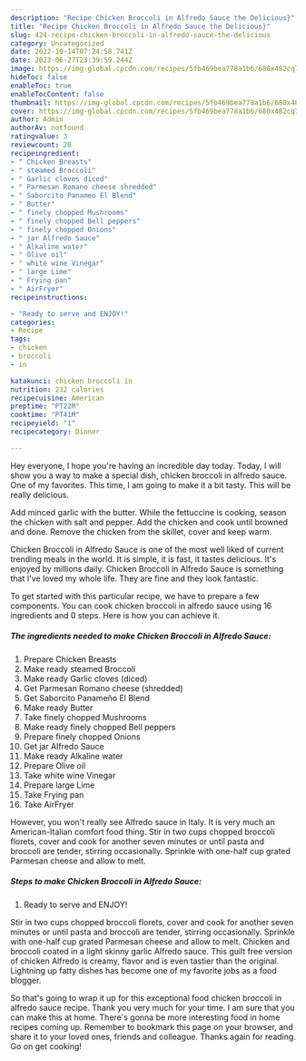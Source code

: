 ```yaml
---
description: "Recipe Chicken Broccoli in Alfredo Sauce the Delicious}"
title: "Recipe Chicken Broccoli in Alfredo Sauce the Delicious}"
slug: 424-recipe-chicken-broccoli-in-alfredo-sauce-the-delicious
category: Uncategorized
date: 2022-10-14T07:24:58.741Z
date: 2023-06-27T23:39:59.244Z
image: https://img-global.cpcdn.com/recipes/5fb469bea778a1b6/680x482cq70/chicken-broccoli-in-alfredo-sauce-recipe-main-photo.jpg
hideToc: false
enableToc: true
enableTocContent: false
thumbnail: https://img-global.cpcdn.com/recipes/5fb469bea778a1b6/680x482cq70/chicken-broccoli-in-alfredo-sauce-recipe-main-photo.jpg
cover: https://img-global.cpcdn.com/recipes/5fb469bea778a1b6/680x482cq70/chicken-broccoli-in-alfredo-sauce-recipe-main-photo.jpg
author: Admin
authorAv: notfound
ratingvalue: 3
reviewcount: 20
recipeingredient:
- " Chicken Breasts"
- " steamed Broccoli"
- " Garlic cloves diced"
- " Parmesan Romano cheese shredded"
- " Saborcito Panameo El Blend"
- " Butter"
- " finely chopped Mushrooms"
- " finely chopped Bell peppers"
- " finely chopped Onions"
- " jar Alfredo Sauce"
- " Alkaline water"
- " Olive oil"
- " white wine Vinegar"
- " large Lime"
- " Frying pan"
- " AirFryer"
recipeinstructions:

- "Ready to serve and ENJOY!"
categories:
- Recipe
tags:
- chicken
- broccoli
- in

katakunci: chicken broccoli in 
nutrition: 232 calories
recipecuisine: American
preptime: "PT22M"
cooktime: "PT41M"
recipeyield: "1"
recipecategory: Dinner

---
```



Hey everyone, I hope you're having an incredible day today. Today, I will show you a way to make a special dish, chicken broccoli in alfredo sauce. One of my favorites. This time, I am going to make it a bit tasty. This will be really delicious.

Add minced garlic with the butter. While the fettuccine is cooking, season the chicken with salt and pepper. Add the chicken and cook until browned and done. Remove the chicken from the skillet, cover and keep warm.

Chicken Broccoli in Alfredo Sauce is one of the most well liked of current trending meals in the world. It is simple, it is fast, it tastes delicious. It's enjoyed by millions daily. Chicken Broccoli in Alfredo Sauce is something that I've loved my whole life. They are fine and they look fantastic.


To get started with this particular recipe, we have to prepare a few components. You can cook chicken broccoli in alfredo sauce using 16 ingredients and 0 steps. Here is how you can achieve it.

<!--inarticleads1-->

##### The ingredients needed to make Chicken Broccoli in Alfredo Sauce:

1. Prepare  Chicken Breasts
1. Make ready  steamed Broccoli
1. Make ready  Garlic cloves (diced)
1. Get  Parmesan Romano cheese (shredded)
1. Get  Saborcito Panameño El Blend
1. Make ready  Butter
1. Take  finely chopped Mushrooms
1. Make ready  finely chopped Bell peppers
1. Prepare  finely chopped Onions
1. Get  jar Alfredo Sauce
1. Make ready  Alkaline water
1. Prepare  Olive oil
1. Take  white wine Vinegar
1. Prepare  large Lime
1. Take  Frying pan
1. Take  AirFryer


However, you won&#39;t really see Alfredo sauce in Italy. It is very much an American-Italian comfort food thing. Stir in two cups chopped broccoli florets, cover and cook for another seven minutes or until pasta and broccoli are tender, stirring occasionally. Sprinkle with one-half cup grated Parmesan cheese and allow to melt. 

<!--inarticleads2-->

##### Steps to make Chicken Broccoli in Alfredo Sauce:


1. Ready to serve and ENJOY!

Stir in two cups chopped broccoli florets, cover and cook for another seven minutes or until pasta and broccoli are tender, stirring occasionally. Sprinkle with one-half cup grated Parmesan cheese and allow to melt. Chicken and broccoli coated in a light skinny garlic Alfredo sauce. This guilt free version of chicken Alfredo is creamy, flavor and is even tastier than the original. Lightning up fatty dishes has become one of my favorite jobs as a food blogger. 

So that's going to wrap it up for this exceptional food chicken broccoli in alfredo sauce recipe. Thank you very much for your time. I am sure that you can make this at home. There's gonna be more interesting food in home recipes coming up. Remember to bookmark this page on your browser, and share it to your loved ones, friends and colleague. Thanks again for reading. Go on get cooking!
